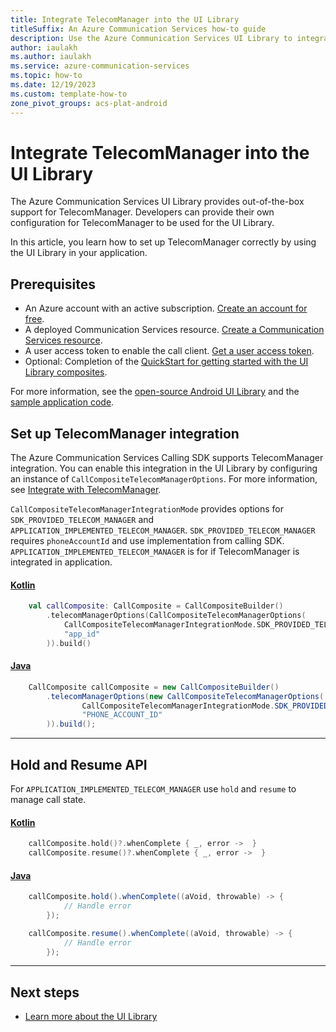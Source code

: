 ```yaml
---
title: Integrate TelecomManager into the UI Library
titleSuffix: An Azure Communication Services how-to guide
description: Use the Azure Communication Services UI Library to integrate TelecomManager.
author: iaulakh
ms.author: iaulakh
ms.service: azure-communication-services
ms.topic: how-to 
ms.date: 12/19/2023
ms.custom: template-how-to
zone_pivot_groups: acs-plat-android
---
```


# Integrate TelecomManager into the UI Library

The Azure Communication Services UI Library provides out-of-the-box support for TelecomManager. Developers can provide their own configuration for TelecomManager to be used for the UI Library.

In this article, you learn how to set up TelecomManager correctly by using the UI Library in your application.

## Prerequisites

- An Azure account with an active subscription. [Create an account for free](https://azure.microsoft.com/free/?WT.mc_id=A261C142F).
- A deployed Communication Services resource. [Create a Communication Services resource](../../quickstarts/create-communication-resource.md).
- A user access token to enable the call client. [Get a user access token](../../quickstarts/identity/access-tokens.md).
- Optional: Completion of the [QuickStart for getting started with the UI Library composites](../../quickstarts/ui-library/get-started-composites.md).

For more information, see the [open-source Android UI Library](https://github.com/Azure/communication-ui-library-android) and the [sample application code](https://github.com/Azure-Samples/communication-services-android-quickstarts/tree/main/ui-calling).

## Set up TelecomManager integration

The Azure Communication Services Calling SDK supports TelecomManager integration. You can enable this integration in the UI Library by configuring an instance of `CallCompositeTelecomManagerOptions`. For more information, see [Integrate with TelecomManager](../calling-sdk/telecommanager-integration.md).

`CallCompositeTelecomManagerIntegrationMode` provides options for `SDK_PROVIDED_TELECOM_MANAGER` and `APPLICATION_IMPLEMENTED_TELECOM_MANAGER`. `SDK_PROVIDED_TELECOM_MANAGER` requires `phoneAccountId` and use implementation from calling SDK. `APPLICATION_IMPLEMENTED_TELECOM_MANAGER` is for if TelecomManager is integrated in application.

#### [Kotlin](#tab/kotlin)

```kotlin
    val callComposite: CallComposite = CallCompositeBuilder()
        .telecomManagerOptions(CallCompositeTelecomManagerOptions(
            CallCompositeTelecomManagerIntegrationMode.SDK_PROVIDED_TELECOM_MANAGER,
            "app_id"
        )).build()
```

#### [Java](#tab/java)
```java
    CallComposite callComposite = new CallCompositeBuilder()
        .telecomManagerOptions(new CallCompositeTelecomManagerOptions(
                CallCompositeTelecomManagerIntegrationMode.SDK_PROVIDED_TELECOM_MANAGER,
                "PHONE_ACCOUNT_ID"
        )).build();
```

-----

## Hold and Resume API

For `APPLICATION_IMPLEMENTED_TELECOM_MANAGER` use `hold` and `resume` to manage call state.

#### [Kotlin](#tab/kotlin)

```kotlin
    callComposite.hold()?.whenComplete { _, error ->  }
    callComposite.resume()?.whenComplete { _, error ->  }
```

#### [Java](#tab/java)
```java
    callComposite.hold().whenComplete((aVoid, throwable) -> {
            // Handle error
        });

    callComposite.resume().whenComplete((aVoid, throwable) -> {
            // Handle error
        });
```

-----

## Next steps

- [Learn more about the UI Library](../../concepts/ui-library/ui-library-overview.md)